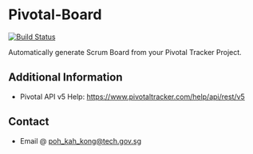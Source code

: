 # Pivotal-Board
[![Build Status](https://travis-ci.org/strengthandwill/pivotal-board.svg?branch=master)](https://travis-ci.org/strengthandwill/pivotal-board)

Automatically generate Scrum Board from your Pivotal Tracker Project.

## Additional Information

* Pivotal API v5 Help: https://www.pivotaltracker.com/help/api/rest/v5

## Contact

* Email @ <poh_kah_kong@tech.gov.sg>